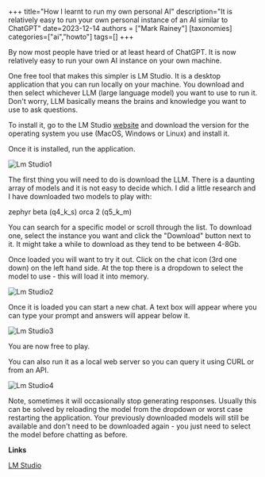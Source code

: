 +++
title="How I learnt to run my own personal AI"
description="It is relatively easy to run your own personal instance of an AI similar to ChatGPT"
date=2023-12-14
authors = ["Mark Rainey"]
[taxonomies]
categories=["ai","howto"]
tags=[]
+++

By now most people have tried or at least heard of ChatGPT. It is now relatively easy to run your own AI instance on your own machine.

<!-- more -->

One free tool that makes this simpler is LM Studio. It is a desktop application that you can run locally on your machine. You download and then select whichever LLM (large language model) you want to use to run it. Don't worry, LLM basically means the brains and knowledge you want to use to ask questions.

To install it, go to the LM Studio [website](lmstudio.ai) and download the version for the operating system you use (MacOS, Windows or Linux) and install it.

Once it is installed, run the application.

<img src="/posts/LmStudio1.png" title="Lm Studio1" class="mid-image"></img>

The first thing you will need to do is download the LLM. There is a daunting array of models and it is not easy to decide which. I did a little research and I have downloaded two models to play with:

zephyr beta (q4_k_s)
orca 2 (q5_k_m)

You can search for a specific model or scroll through the list. To download one, select the instance you want and click the "Download" button next to it. It might take a while to download as they tend to be between 4-8Gb.

Once loaded you will want to try it out. Click on the chat icon (3rd one down) on the left hand side. At the top there is a dropdown to select the model to use - this will load it into memory. 

<img src="/posts/LmStudio2.png" title="Lm Studio2" class="mid-image"></img>

Once it is loaded you can start a new chat. A text box will appear where you can type your prompt and answers will appear below it.

<img src="/posts/LmStudio3.png" title="Lm Studio3" class="mid-image"></img>

You are now free to play.

You can also run it as a local web server so you can query it using CURL or from an API.

<img src="/posts/LmStudio4.png" title="Lm Studio4" class="mid-image"></img>

Note, sometimes it will occasionally  stop generating responses. Usually this can be solved by reloading the model from the dropdown or worst case restarting the application. Your previously downloaded models will still be available and don't need to be downloaded again - you just need to select the model before chatting as before.

__Links__

[LM Studio](https://lmstudio.ai/)
